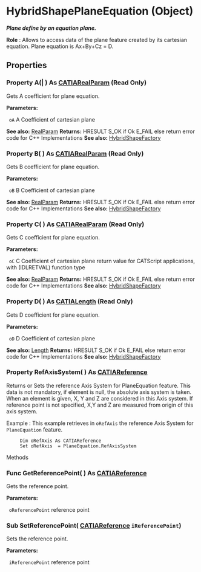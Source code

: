# HybridShapePlaneEquation (Object)

**_Plane define by an equation plane._**

**Role** : Allows to access data of the plane feature created by its cartesian equation. Plane equation is Ax+By+Cz = D.

## Properties

### Property **A**(| ) As [CATIARealParam](../KnowledgeInterfaces/interface_RealParam_17053.md) (Read Only)

   Gets A coefficient for plane equation.

**Parameters:**

` oA`      A Coefficient of cartesian plane

**See also:**      [RealParam](../KnowledgeInterfaces/interface_RealParam_17053.md) **Returns:**      HRESULT S_OK if Ok E_FAIL else return error code for C++ Implementations  **See also:**      [HybridShapeFactory](../GSMInterfaces/interface_HybridShapeFactory_68680.md) 
### Property **B**( ) As [CATIARealParam](../KnowledgeInterfaces/interface_RealParam_17053.md) (Read Only)

   Gets B coefficient for plane equation.

**Parameters:**

` oB`      B Coefficient of cartesian plane

**See also:**      [RealParam](../KnowledgeInterfaces/interface_RealParam_17053.md) **Returns:**      HRESULT S_OK if Ok E_FAIL else return error code for C++ Implementations  **See also:**      [HybridShapeFactory](../GSMInterfaces/interface_HybridShapeFactory_68680.md) 
### Property **C**( ) As [CATIARealParam](../KnowledgeInterfaces/interface_RealParam_17053.md) (Read Only)

   Gets C coefficient for plane equation.

**Parameters:**

` oC`      C Coefficient of cartesian plane return value for CATScript applications, with (IDLRETVAL) function type

**See also:**      [RealParam](../KnowledgeInterfaces/interface_RealParam_17053.md) **Returns:**      HRESULT S_OK if Ok E_FAIL else return error code for C++ Implementations  **See also:**      [HybridShapeFactory](../GSMInterfaces/interface_HybridShapeFactory_68680.md) 
### Property **D**( ) As [CATIALength](../KnowledgeInterfaces/interface_Length_8108.md) (Read Only)

   Gets D coefficient for plane equation.

**Parameters:**

` oD`      D Coefficient of cartesian plane

**See also:**      [Length](../KnowledgeInterfaces/interface_Length_8108.md) **Returns:**      HRESULT S_OK if Ok E_FAIL else return error code for C++ Implementations  **See also:**      [HybridShapeFactory](../GSMInterfaces/interface_HybridShapeFactory_68680.md) 
### Property **RefAxisSystem**( ) As [CATIAReference](../InfInterfaces/interface_Reference_17481.md)

   Returns or Sets the reference Axis System for PlaneEquation feature.
This data is not mandatory, if element is null, the absolute axis system is taken.
When an element is given, X, Y and Z are considered in this Axis system.
If reference point is not specified, X,Y and Z are measured from origin of this axis system.

Example
:      This example retrieves in `oRefAxis` the reference Axis System for `PlaneEquation` feature.

```VBScript
     Dim oRefAxis As CATIAReference
     Set oRefAxis  = PlaneEquation.RefAxisSystem

```

Methods

### Func **GetReferencePoint**( ) As [CATIAReference](../InfInterfaces/interface_Reference_17481.md)

   Gets the reference point.

**Parameters:**

` oReferencePoint`      reference point

### Sub **SetReferencePoint**( [CATIAReference](../InfInterfaces/interface_Reference_17481.md)  `iReferencePoint`)

   Sets the reference point.

**Parameters:**

` iReferencePoint`      reference point
